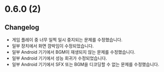 # 0.6.0 (2)

## Changelog

- 게임 플레이 중 너무 일찍 일시 중지되는 문제를 수정했습니다.
- 일부 장치에서 화면 깜박임이 수정되었습니다.
- 일부 Android 기기에서 BGM이 재생되지 않는 문제를 수정했습니다.
- 일부 Android 기기에서 성능 회귀가 수정되었습니다.
- 일부 Android 기기에서 SFX 또는 BGM을 디코딩할 수 없는 문제를 수정했습니다.
